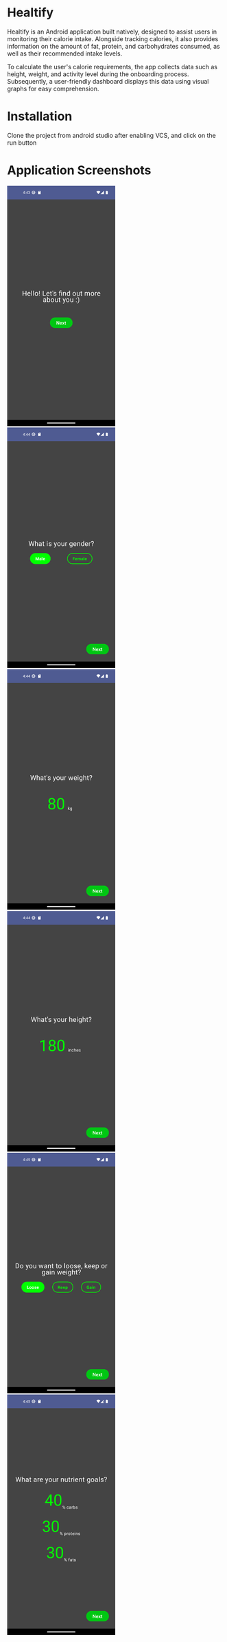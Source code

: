# Healtify

Healtify is an Android application built natively, designed to assist users in monitoring their calorie intake. Alongside tracking calories, it also provides information on the amount of fat, protein, and carbohydrates consumed, as well as their recommended intake levels.

To calculate the user's calorie requirements, the app collects data such as height, weight, and activity level during the onboarding process. Subsequently, a user-friendly dashboard displays this data using visual graphs for easy comprehension.

# Installation

Clone the project from android studio after enabling VCS, and click on the run button

# Application Screenshots

<img src="https://github.com/arashjit-singh/HealthifyMe/blob/main/Screenshots/LandingPage.png" width=50% height=50%>
<img src="https://github.com/arashjit-singh/HealthifyMe/blob/main/Screenshots/GenderSelection.png" width=50% height=50%>
<img src="https://github.com/arashjit-singh/HealthifyMe/blob/main/Screenshots/EnterWeightScreen.png" width=50% height=50%>
<img src="https://github.com/arashjit-singh/HealthifyMe/blob/main/Screenshots/EnterHeight.png" width=50% height=50%>
<img src="https://github.com/arashjit-singh/HealthifyMe/blob/main/Screenshots/UserGoal.png" width=50% height=50%>
<img src="https://github.com/arashjit-singh/HealthifyMe/blob/main/Screenshots/NutritionGoals.png" width=50% height=50%>



